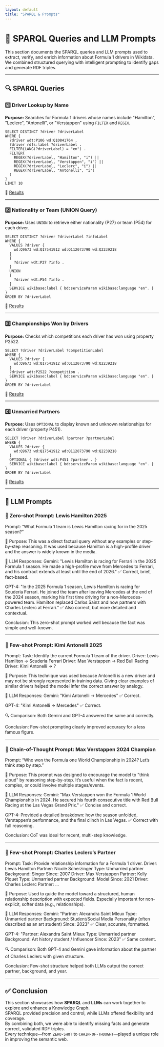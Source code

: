 ```yaml
---
layout: default
title: "SPARQL & Prompts"
---
```


# 🧠 SPARQL Queries and LLM Prompts

This section documents the SPARQL queries and LLM prompts used to extract, verify, and enrich information about Formula 1 drivers in Wikidata. We combined structured querying with intelligent prompting to identify gaps and generate RDF triples.

---

## 🔍 SPARQL Queries

### 1️⃣ Driver Lookup by Name

**Purpose:** Searches for Formula 1 drivers whose names include "Hamilton", "Leclerc", "Antonelli", or "Verstappen" using `FILTER` and `REGEX`.

```sparql
SELECT DISTINCT ?driver ?driverLabel
WHERE {
  ?driver wdt:P106 wd:Q10841764 .
  ?driver rdfs:label ?driverLabel .
  FILTER(LANG(?driverLabel) = "en") .
  FILTER(
    REGEX(?driverLabel, "Hamilton", "i") ||
    REGEX(?driverLabel, "Verstappen", "i") ||
    REGEX(?driverLabel, "Leclerc", "i") ||
    REGEX(?driverLabel, "Antonelli", "i")
  )
}
LIMIT 10
```

📎 [Results](https://w.wiki/EF8Q)

---

### 2️⃣ Nationality or Team (UNION Query)

**Purpose:** Uses `UNION` to retrieve either nationality (P27) or team (P54) for each driver.

```sparql
SELECT DISTINCT ?driver ?driverLabel ?infoLabel
WHERE {
  VALUES ?driver {
    wd:Q9673 wd:Q17541912 wd:Q112073790 wd:Q2239218
  }
  {
    ?driver wdt:P27 ?info .
  }
  UNION
  {
    ?driver wdt:P54 ?info .
  }
  SERVICE wikibase:label { bd:serviceParam wikibase:language "en". }
}
ORDER BY ?driverLabel
```

📎 [Results](https://w.wiki/EEnK)

---

### 3️⃣ Championships Won by Drivers

**Purpose:** Checks which competitions each driver has won using property P2522.

```sparql
SELECT ?driver ?driverLabel ?competitionLabel
WHERE {
  VALUES ?driver {
    wd:Q9673 wd:Q17541912 wd:Q112073790 wd:Q2239218
  }
  ?driver wdt:P2522 ?competition .
  SERVICE wikibase:label { bd:serviceParam wikibase:language "en". }
}
ORDER BY ?driverLabel
```

📎 [Results](https://w.wiki/EEpB)

---

### 4️⃣ Unmarried Partners

**Purpose:** Uses `OPTIONAL` to display known and unknown relationships for each driver (property P451).

```sparql
SELECT ?driver ?driverLabel ?partner ?partnerLabel
WHERE {
  VALUES ?driver {
    wd:Q9673 wd:Q17541912 wd:Q112073790 wd:Q2239218
  }
  OPTIONAL { ?driver wdt:P451 ?partner . }
  SERVICE wikibase:label { bd:serviceParam wikibase:language "en". }
}
ORDER BY ?driverLabel
```

📎 [Results](https://w.wiki/EF8b)

---

## 💬 LLM Prompts

### 🔹 Zero-shot Prompt: Lewis Hamilton 2025

Prompt: “What Formula 1 team is Lewis Hamilton racing for in the 2025 season?”

🎯 Purpose:
This was a direct factual query without any examples or step-by-step reasoning.
It was used because Hamilton is a high-profile driver and the answer is widely known in the media.

🤖 LLM Responses:
Gemini: "Lewis Hamilton is racing for Ferrari in the 2025 Formula 1 season. He made a high-profile move from Mercedes to Ferrari, and his contract extends at least until the end of 2026."
✅ Correct, brief, fact-based.

GPT-4: "In the 2025 Formula 1 season, Lewis Hamilton is racing for Scuderia Ferrari. He joined the team after leaving Mercedes at the end of the 2024 season, marking his first time driving for a non-Mercedes-powered team. Hamilton replaced Carlos Sainz and now partners with Charles Leclerc at Ferrari."
✅ Also correct, but more detailed and contextual.

Conclusion: This zero-shot prompt worked well because the fact was simple and well-known.

---

### 🔹 Few-shot Prompt: Kimi Antonelli 2025

Prompt:
Task: Identify the current Formula 1 team of the driver.
Driver: Lewis Hamilton → Scuderia Ferrari
Driver: Max Verstappen → Red Bull Racing
Driver: Kimi Antonelli → ?

🎯 Purpose:
This technique was used because Antonelli is a new driver and may not be strongly represented in training data.
Giving clear examples of similar drivers helped the model infer the correct answer by analogy.

🤖 LLM Responses:
Gemini: "Kimi Antonelli → Mercedes"
✅ Correct.

GPT-4: "Kimi Antonelli → Mercedes"
✅ Correct.

🔍 Comparison:
Both Gemini and GPT-4 answered the same and correctly.

Conclusion: Few-shot prompting clearly improved accuracy for a less famous figure.

---

### 🔹 Chain-of-Thought Prompt: Max Verstappen 2024 Champion

Prompt: “Who won the Formula one World Championship in 2024? Let’s think step by step.”

🎯 Purpose:
This prompt was designed to encourage the model to "think aloud" by reasoning step-by-step.
It’s useful when the fact is recent, complex, or could involve multiple stages/events.

🤖 LLM Responses:
Gemini: "Max Verstappen won the Formula 1 World Championship in 2024. He secured his fourth consecutive title with Red Bull Racing at the Las Vegas Grand Prix."
✅ Concise and correct.

GPT-4: Provided a detailed breakdown: how the season unfolded, Verstappen’s performance, and the final clinch in Las Vegas.
✅ Correct with full reasoning.

Conclusion: CoT was ideal for recent, multi-step knowledge.

---

### 🔹 Few-shot Prompt: Charles Leclerc’s Partner

Prompt:
Task: Provide relationship information for a Formula 1 driver.
Driver: Lewis Hamilton
Partner: Nicole Scherzinger
Type: Unmarried partner
Background: Singer
Since: 2007
Driver: Max Verstappen
Partner: Kelly Piquet
Type: Unmarried partner
Background: Model
Since: 2021
Driver: Charles Leclerc
Partner: ...

🎯 Purpose:
Used to guide the model toward a structured, human relationship description with expected fields.
Especially important for non-explicit, softer data (e.g., relationships).

🤖 LLM Responses:
Gemini: "Partner: Alexandra Saint Mleux
Type: Unmarried partner
Background: Student/Social Media Personality (often described as an art student)
Since: 2023"
✅ Clear, accurate, formatted.

GPT-4: "Partner: Alexandra Saint Mleux
Type: Unmarried partner
Background: Art history student / Influencer
Since: 2023"
✅ Same content.

🔍 Comparison:
Both GPT-4 and Gemini gave information about the partner of Charles Leclerc with given structure. 

Conclusion: Few-shot structure helped both LLMs output the correct partner, background, and year.

---

## ✅ Conclusion

This section showcases how **SPARQL** and **LLMs** can work together to explore and enhance a Knowledge Graph.  
SPARQL provided precision and control, while LLMs offered flexibility and coverage.  
By combining both, we were able to identify missing facts and generate correct, validated RDF triples.  
Every technique—from `ZERO-SHOT` to `CHAIN-OF-THOUGHT`—played a unique role in improving the semantic web.
